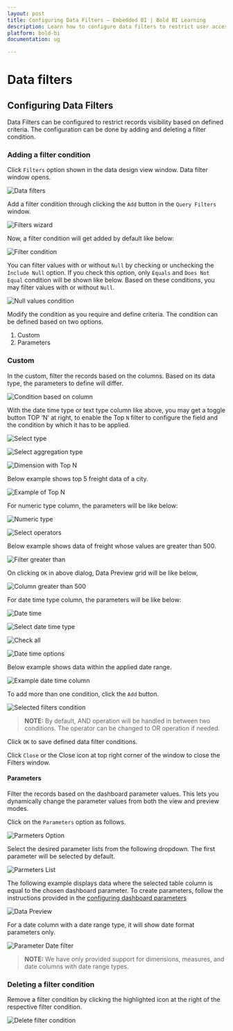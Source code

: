 ```yaml
---
layout: post
title: Configuring Data Filters – Embedded BI | Bold BI Learning
description: Learn how to configure data filters to restrict user access to records at data source level in Bold BI Embedded.
platform: bold-bi
documentation: ug

---
```


# Data filters 

## Configuring Data Filters

  Data Filters can be configured to restrict records visibility based on defined criteria. The configuration can be done by adding and deleting a filter condition.
  
### Adding a filter condition

   Click `Filters` option shown in the data design view window. Data filter window opens.

   ![Data filters](/static/assets/working-with-datasource/images/datafilters.png)

   Add a filter condition through clicking the `Add` button in the `Query Filters` window.

   ![Filters wizard](/static/assets/working-with-datasource/images/filterswizard.png)

   Now, a filter condition will get added by default like below:

   ![Filter condition](/static/assets/working-with-datasource/images/filtercondition.png)
   
   You can filter values with or without `Null` by checking or unchecking the `Include Null` option. If you check this option, only `Equals` and `Does Not Equal` condition will be shown like below. Based on these conditions, you may filter values with or without `Null`.
   
   ![Null values condition](/static/assets/working-with-datasource/images/nullvaluescondition.PNG)
   
   Modify the condition as you require and define criteria. The condition can be defined based on two options.
   1. Custom
   2. Parameters

### Custom
   In the custom, filter the records based on the columns. Based on its data type, the parameters to define will differ.

   ![Condition based on column](/static/assets/working-with-datasource/images/conditionbasedoncolumn.png)

   With the date time type or text type column like above, you may get a toggle button TOP ‘N’ at right, to enable the Top `N` filter to configure the field and the condition by which it has to be applied.

   ![Select type](/static/assets/working-with-datasource/images/selecttype.PNG)

   ![Select aggregation type](/static/assets/working-with-datasource/images/selectaggregationtype.PNG)
   
   ![Dimension with Top N](/static/assets/working-with-datasource/images/dimensionwithTopn.png)
   
   Below example shows top 5 freight data of a city.
   
   ![Example of Top N](/static/assets/working-with-datasource/images/exampledimensionwithtop.png)

   For numeric type column, the parameters will be like below:

   ![Numeric type](/static/assets/working-with-datasource/images/numerictype.PNG)

   ![Select operators](/static/assets/working-with-datasource/images/selectoperators.PNG)
   
   Below example shows data of freight whose values are greater than 500. 
   
   ![Filter greater than](/static/assets/working-with-datasource/images/filtergreaterthan.png)

   On clicking `OK` in above dialog, Data Preview grid will be like below,

   ![Column greater than 500](/static/assets/working-with-datasource/images/column-greater-than-500.png)

   For date time type column, the parameters will be like below:

   ![Date time](/static/assets/working-with-datasource/images/datetimetypefilter.png)

   ![Select date time type](/static/assets/working-with-datasource/images/selectdatetimetype.PNG)

   ![Check all](/static/assets/working-with-datasource/images/selectcheckall.PNG)

   ![Date time options](/static/assets/working-with-datasource/images/datetimeoptions.png)
   
   Below example shows data within the applied date range.
   
   ![Example date time column](/static/assets/working-with-datasource/images/examplefordatetimecolumn.png)

   To add more than one condition, click the `Add` button.

   ![Selected filters condition](/static/assets/working-with-datasource/images/selectedfilterscondition.PNG#max-width=100%)

   > **NOTE:**  By default, AND operation will be handled in between two conditions. The operator can be changed to OR operation if needed.

   Click `OK` to save defined data filter conditions.

   Click `Close` or the Close icon at top right corner of the window to close the Filters window.

#### Parameters
Filter the records based on the dashboard parameter values. This lets you dynamically change the parameter values from both the view and preview modes.

   Click on the `Parameters` option as follows.

   ![Parmeters Option](/static/assets/working-with-datasource/images/parameteroption.png)

   Select the desired parameter lists from the following dropdown. The first parameter will be selected by default.

   ![Parmeters List](/static/assets/working-with-datasource/images/parameterlists.png)

   The following example displays data where the selected table column is equal to the chosen dashboard parameter. To create parameters, follow the instructions provided in the [configuring dashboard parameters](/working-with-data-source/dashboard-parameter/configuring-dashboard-parameters/)

   ![Data Preview](/static/assets/working-with-datasource/images/datapreview.png)

   For a date column with a date range type, it will show date format parameters only.

   ![Parameter Date filter](/static/assets/working-with-datasource/images/paramdatefilter.png)

   > **NOTE:**  We have only provided support for dimensions, measures, and date columns with date range types.

### Deleting a filter condition

   Remove a filter condition by clicking the highlighted icon at the right of the respective filter condition.

   ![Delete filter condition](/static/assets/working-with-datasource/images/deletefiltercondition.png)


 


